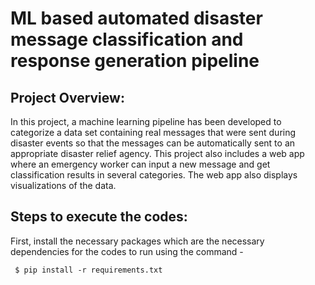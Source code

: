 # ML based automated disaster message classification and response generation pipeline

## Project Overview:
In this project, a machine learning pipeline has been developed to categorize a data set containing real messages that were sent during disaster events so that the messages can be automatically sent to an appropriate disaster relief agency. This project also includes a web app where an emergency worker can input a new message and get classification results in several categories. The web app also displays visualizations of the data. 

## Steps to execute the codes:
 First, install the necessary packages which are the necessary dependencies for the codes to run using the command -
 
     $ pip install -r requirements.txt     
 
 
